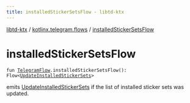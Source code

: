 ```yaml
---
title: installedStickerSetsFlow - libtd-ktx
---
```


[libtd-ktx](../index.html) / [kotlinx.telegram.flows](index.html) / [installedStickerSetsFlow](./installed-sticker-sets-flow.html)

# installedStickerSetsFlow

`fun `[`TelegramFlow`](../kotlinx.telegram.core/-telegram-flow/index.html)`.installedStickerSetsFlow(): Flow<`[`UpdateInstalledStickerSets`](https://tdlibx.github.io/td/docs/org/drinkless/td/libcore/telegram/TdApi.UpdateInstalledStickerSets.html)`>`

emits [UpdateInstalledStickerSets](https://tdlibx.github.io/td/docs/org/drinkless/td/libcore/telegram/TdApi.UpdateInstalledStickerSets.html) if the list of installed sticker sets was updated.


